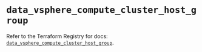 # `data_vsphere_compute_cluster_host_group`

Refer to the Terraform Registry for docs: [`data_vsphere_compute_cluster_host_group`](https://registry.terraform.io/providers/vmware/vsphere/2.15.0/docs/data-sources/compute_cluster_host_group).
